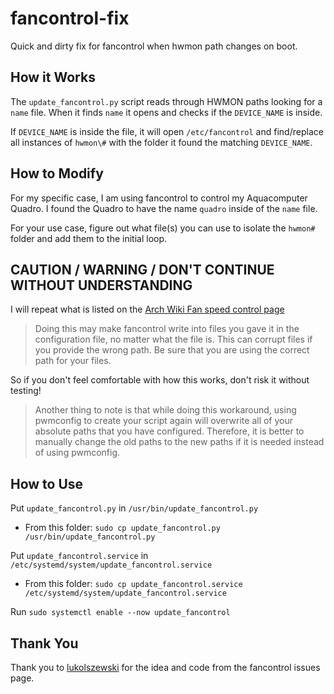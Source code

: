 # fancontrol-fix

Quick and dirty fix for fancontrol when hwmon path changes on boot.

## How it Works

The `update_fancontrol.py` script reads through HWMON paths looking for a `name`
file. When it finds `name` it opens and checks if the `DEVICE_NAME` is inside.

If `DEVICE_NAME` is inside the file, it will open `/etc/fancontrol` and find/replace
all instances of `hwmon\#` with the folder it found the matching `DEVICE_NAME`.

## How to Modify

For my specific case, I am using fancontrol to control my Aquacomputer Quadro.
I found the Quadro to have the name `quadro` inside of the `name` file.

For your use case, figure out what file(s) you can use to isolate the `hwmon#`
folder and add them to the initial loop.

## CAUTION / WARNING / DON'T CONTINUE WITHOUT UNDERSTANDING

I will repeat what is listed on the [Arch Wiki Fan speed control page](https://wiki.archlinux.org/title/Fan_speed_control)

> Doing this may make fancontrol write into files you gave it in the configuration
file, no matter what the file is. This can corrupt files if you provide the wrong
path. Be sure that you are using the correct path for your files.

So if you don't feel comfortable with how this works, don't risk it without testing!

> Another thing to note is that while doing this workaround, using pwmconfig to
create your script again will overwrite all of your absolute paths that you have
configured. Therefore, it is better to manually change the old paths to the new
paths if it is needed instead of using pwmconfig.

## How to Use

Put `update_fancontrol.py` in `/usr/bin/update_fancontrol.py`

- From this folder: `sudo cp update_fancontrol.py /usr/bin/update_fancontrol.py`

Put `update_fancontrol.service` in `/etc/systemd/system/update_fancontrol.service`

- From this folder: `sudo cp update_fancontrol.service /etc/systemd/system/update_fancontrol.service`

Run `sudo systemctl enable --now update_fancontrol`

## Thank You

Thank you to [lukolszewski](https://github.com/lukolszewski) for the idea and code
from the fancontrol issues page.
